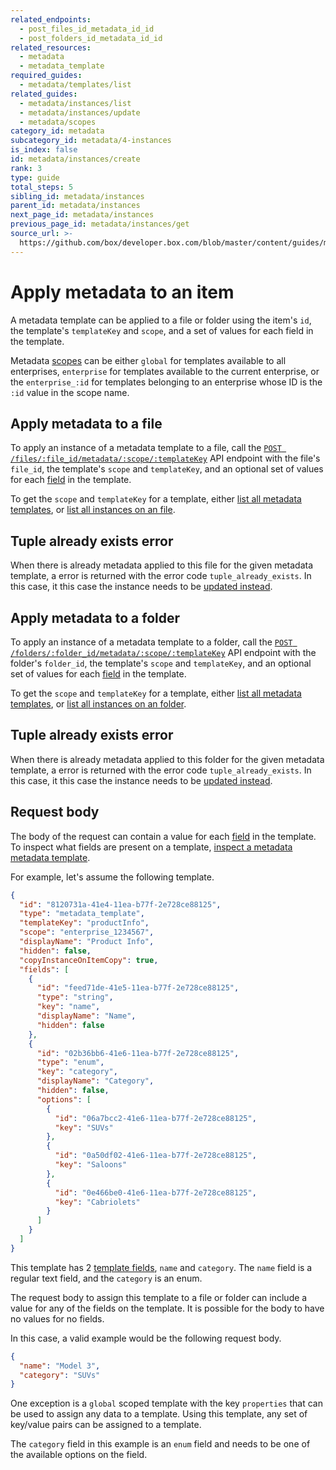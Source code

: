 ```yaml
---
related_endpoints:
  - post_files_id_metadata_id_id
  - post_folders_id_metadata_id_id
related_resources:
  - metadata
  - metadata_template
required_guides:
  - metadata/templates/list
related_guides:
  - metadata/instances/list
  - metadata/instances/update
  - metadata/scopes
category_id: metadata
subcategory_id: metadata/4-instances
is_index: false
id: metadata/instances/create
rank: 3
type: guide
total_steps: 5
sibling_id: metadata/instances
parent_id: metadata/instances
next_page_id: metadata/instances
previous_page_id: metadata/instances/get
source_url: >-
  https://github.com/box/developer.box.com/blob/master/content/guides/metadata/4-instances/3-create.md
---
```


# Apply metadata to an item

A metadata template can be applied to a file or folder using the item's `id`,
the template's `templateKey` and `scope`, and a set of values for each field in
the template.

<Message>

Metadata [scopes][scopes] can be either `global` for templates available to
all enterprises, `enterprise` for templates available to the current
enterprise, or the `enterprise_:id` for templates belonging to an enterprise
whose ID is the `:id` value in the scope name.

</Message>

## Apply metadata to a file

To apply an instance of a metadata template to a file, call the
[`POST /files/:file_id/metadata/:scope/:templateKey`][e_on_file] API endpoint
with the file's `file_id`, the template's `scope` and `templateKey`,  and an
optional set of values for each [field][fields] in the template.

<Samples id='post_files_id_metadata_id_id' >

</Samples>

<Message>

To get the `scope` and `templateKey` for a template, either
[list all metadata templates][g_list_templates], or
[list all instances on an file][g_list_instances_item].

</Message>

<Message warning>

## Tuple already exists error

When there is already metadata applied to this file for the given metadata
template, a error is returned with the error code `tuple_already_exists`. In
this case, it this case the instance needs to be [updated
instead](g://metadata/instances/update).

</Message>

## Apply metadata to a folder

To apply an instance of a metadata template to a folder, call the
[`POST /folders/:folder_id/metadata/:scope/:templateKey`][e_on_folder] API endpoint
with the folder's `folder_id`, the template's `scope` and `templateKey`,  and an
optional set of values for each [field][fields] in the template.

<Samples id='post_folders_id_metadata_id_id' >

</Samples>

<Message>

To get the `scope` and `templateKey` for a template, either
[list all metadata templates][g_list_templates], or
[list all instances on an folder][g_list_instances_item].

</Message>

<Message warning>

## Tuple already exists error

When there is already metadata applied to this folder for the given metadata
template, a error is returned with the error code `tuple_already_exists`. In
this case, it this case the instance needs to be [updated
instead](g://metadata/instances/update).

</Message>

## Request body

The body of the request can contain a value for each [field][fields] in the
template. To inspect what fields are present on a template, [inspect a
metadata metadata template][g_get_metadata_template].

For example, let's assume the following template.

```json
{
  "id": "8120731a-41e4-11ea-b77f-2e728ce88125",
  "type": "metadata_template",
  "templateKey": "productInfo",
  "scope": "enterprise_1234567",
  "displayName": "Product Info",
  "hidden": false,
  "copyInstanceOnItemCopy": true,
  "fields": [
    {
      "id": "feed71de-41e5-11ea-b77f-2e728ce88125",
      "type": "string",
      "key": "name",
      "displayName": "Name",
      "hidden": false
    },
    {
      "id": "02b36bb6-41e6-11ea-b77f-2e728ce88125",
      "type": "enum",
      "key": "category",
      "displayName": "Category",
      "hidden": false,
      "options": [
        {
          "id": "06a7bcc2-41e6-11ea-b77f-2e728ce88125",
          "key": "SUVs"
        },
        {
          "id": "0a50df02-41e6-11ea-b77f-2e728ce88125",
          "key": "Saloons"
        },
        {
          "id": "0e466be0-41e6-11ea-b77f-2e728ce88125",
          "key": "Cabriolets"
        }
      ]
    }
  ]
}
```

This template has 2 [template fields][fields], `name` and `category`. The `name`
field is a regular text field, and the `category` is an enum.

The request body to assign this template to a file or folder can include a value
for any of the fields on the template. It is possible for the body to have no
values for no fields.

In this case, a valid example would be the following request body.

```json
{
  "name": "Model 3",
  "category": "SUVs"
}
```

<Message notice>

One exception is a `global` scoped template with the key `properties` that can
be used to assign any data to a template. Using this template, any set of
key/value pairs can be assigned to a template.

</Message>

<Message warning>

The `category` field in this example is an `enum` field and needs to be one of
the available options on the field.

</Message>

[fields]: g://metadata/fields
[scopes]: g://metadata/scopes
[e_on_file]: e://post_files_id_metadata_id_id
[e_on_folder]: e://post_folders_id_metadata_id_id
[g_list_templates]: g://metadata/templates/list
[g_list_instances_item]: g://metadata/instances/list
[g_get_metadata_template]: g://metadata/templates/get
